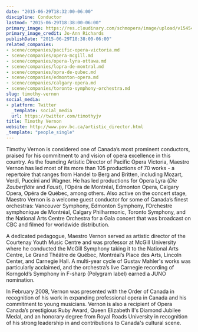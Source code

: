 ```yaml
---
date: "2015-06-29T18:32:00-06:00"
discipline: Conductor
lastmod: "2015-06-29T18:38:00-06:00"
primary_image: https://res.cloudinary.com/schmopera/image/upload/v1545409169/media/webhook-uploads/1435624309187/Vernon-col-photo-by-Jo-Ann-Richards.jpg.jpg
primary_image_credit: Jo-Ann Richards
publishDate: "2015-06-29T18:38:00-06:00"
related_companies:
- scene/companies/pacific-opera-victoria.md
- scene/companies/opera-mcgill.md
- scene/companies/opera-lyra-ottawa.md
- scene/companies/lopra-de-montral.md
- scene/companies/opra-de-qubec.md
- scene/companies/edmonton-opera.md
- scene/companies/calgary-opera.md
- scene/companies/toronto-symphony-orchestra.md
slug: timothy-vernon
social_media:
- platform: Twitter
  _template: social_media
  url: https://twitter.com/timothyjv
title: Timothy Vernon
website: http://www.pov.bc.ca/artistic_director.html
_template: "people_single"
---
```


Timothy Vernon is considered one of Canada’s most prominent conductors, praised for his commitment to and vision of opera excellence in this country. As the founding Artistic Director of Pacific Opera Victoria, Maestro Vernon has led most of its more than 105 productions of 70 works - a repertoire that ranges from Handel to Berg and Britten, including Mozart, Verdi, Puccini and Wagner. He has led productions for Opera Lyra (*Die Zauberflöte* and *Faust*), l’Opéra de Montréal, Edmonton Opera, Calgary Opera, Opéra de Québec, among others. Also active on the concert stage, Maestro Vernon is a welcome guest conductor for some of Canada’s finest orchestras:  Vancouver Symphony, Edmonton Symphony, l’Orchestre symphonique de Montréal, Calgary Philharmonic, Toronto Symphony, and the National Arts Centre Orchestra for a Gala concert that was broadcast on CBC and filmed for worldwide distribution.

A dedicated pedagogue, Maestro Vernon served as artistic director of the Courtenay Youth Music Centre and was professor at McGill University where he conducted the McGill Symphony taking it to the National Arts Centre, Le Grand Théâtre de Québec, Montréal’s Place des Arts, Lincoln Center, and Carnegie Hall. A multi-year cycle of Gustav Mahler's works was particularly acclaimed, and the orchestra’s live Carnegie recording of Korngold’s Symphony in F-sharp (Polygram label) earned a JUNO nomination.

In February 2008, Vernon was presented with the Order of Canada in recognition of his work in expanding professional opera in Canada and his commitment to young musicians. Vernon is also a recipient of Opera Canada’s prestigious Ruby Award, Queen Elizabeth II's Diamond Jubilee Medal, and an honorary degree from Royal Roads University in recognition of his strong leadership in and contributions to Canada's cultural scene.
